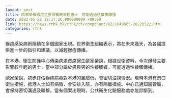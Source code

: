 ```yaml
---
layout: post
title: 歐家榮稱猴痘主要影響較年輕男士　可能透過性接觸傳播
date: 2022-05-22 18:17:26.000000000 +08:00
link: https://news.rthk.hk/rthk/ch/component/k2/1649665-20220522.htm
categories: rthk
---
```


猴痘感染病例陸續在多個國家出現。世界衛生組織表示，將在未來幾天，為各國提供進一步的指引和建議，以減輕猴痘傳播。

在本港，衞生防護中心傳染病處首席醫生歐家榮說，根據世衛資料，今次爆發主要影響較年輕的男士，當中部分屬於男與男的性接觸者，可能透過性接觸傳播。

歐家榮說，初步評估猴痘病毒對本港的風險低，會密切注視情況。現時本港有港口衛生措施，抵港人士如有病徵，會安排入院，亦有隔離措施。中心已通知醫管局，會保持密切溝通及聯繫。當有個案出現時，公共衞生化驗服務處亦能診斷到。
